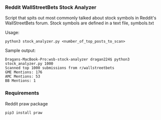 ### Reddit WallStreetBets Stock Analyzer

Script that spits out most commonly talked about stock symbols in Reddit's WallStreetBets forum.
Stock symbols are defined in a text file, symbols.txt

Usage:
```
python3 stock_analyzer.py <number_of_top_posts_to_scan>
```

Sample output:
```
Dragans-MacBook-Pro:wsb-stock-analyzer dragan224$ python3 stock_analyzer.py 1000
Scanned top 1000 submissions from r/wallstreetbets
GME Mentions: 176
AMC Mentions: 53
BB Mentions: 1
```

### Requirements
Reddit praw package
```
pip3 install praw
```
